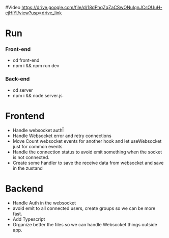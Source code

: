 #Video
https://drive.google.com/file/d/18dPhqZqZaCSwONuIqnJCsOUuH-ejHiYl/view?usp=drive_link

# Run
### Front-end
- cd front-end
- npm i && npm run dev

### Back-end
- cd server
- npm i && node server.js

# Frontend 

 - Handle websocket authÏ
 - Handle Websocket error and retry connections
 - Move Count websocket events for another hook and let useWebsocket just for common events
 - Handle the connection status to avoid emit something when the socket is not connected.
 - Create some handler to save the receive data from websocket and save in the zustand

# Backend
- Handle Auth in the websocket
-  avoid emit to all connected users, create groups so we can be more fast.
-  Add Typescript
-  Organize better the files so we can handle Websocket things outside app.



